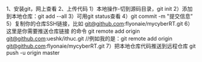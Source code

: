 1、安装git，网上查看
2、上传代码
1）本地操作-切到源码目录，git init
2）添加到本地仓库：git add --all
3）可用git status查看
4）git commit  -m  "提交信息”
5）复制你的仓库SSH链接，比如 git@github.com:flyonaie/mycyberRT.git
6）这里是你需要推送仓库链接 的命令
git remote add origin git@github.com:ueshk/ithuc.git
//例如我的是：git remote add origin git@github.com:flyonaie/mycyberRT.git
7）把本地仓库代码推送到远程仓库
git push -u origin master

